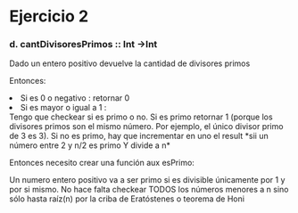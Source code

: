 # Ejercicio 2 
### d. cantDivisoresPrimos :: Int ->Int

Dado un entero positivo devuelve la cantidad de divisores primos

Entonces: <br>
<li>Si es 0 o negativo : retornar 0
<li>Si es mayor o igual a 1 : <br>
Tengo que checkear si es primo o no.
Si es primo retornar 1 (porque los divisores primos son el mismo número. Por ejemplo, el único divisor primo de 3 es 3).
Si no es primo, hay que incrementar en uno el result *sii un número entre 2 y n/2 es primo Y divide a n*

Entonces necesito crear una función aux esPrimo:

Un numero entero positivo va a ser primo si es divisible únicamente por 1 y por si mismo. No hace falta checkear TODOS los números menores a n sino sólo hasta raíz(n) por la criba de Eratóstenes o teorema de Honi

